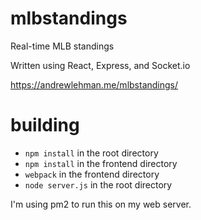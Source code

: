 # mlbstandings

Real-time MLB standings

Written using React, Express, and Socket.io

https://andrewlehman.me/mlbstandings/

# building

* `npm install` in the root directory
* `npm install` in the frontend directory
* `webpack` in the frontend directory
* `node server.js` in the root directory

I'm using pm2 to run this on my web server.
